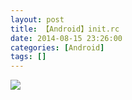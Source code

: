 ```yaml
---
layout: post
title: 【Android】init.rc
date: 2014-08-15 23:26:00
categories: [Android]
tags: []
---
```


![](http://img.blog.csdn.net/20140815232605805?watermark/2/text/aHR0cDovL2Jsb2cuY3Nkbi5uZXQvdHVodW9sb25n/font/5a6L5L2T/fontsize/400/fill/I0JBQkFCMA==/dissolve/70/gravity/SouthEast)

